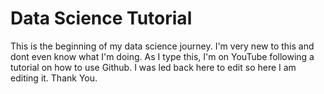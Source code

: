 # Data Science Tutorial

This is the beginning of my data science journey. I'm very new to this and dont even know what I'm doing. As I type this, I'm on YouTube following a tutorial on how to use Github.
I was led back here to edit so here I am editing it. Thank You.
